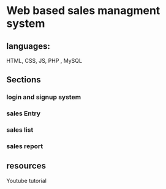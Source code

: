 # Web based sales managment system 


## languages:
HTML, CSS, JS, PHP , MySQL


## Sections

### login and signup system 
### sales Entry 
### sales list 
### sales report

## resources
Youtube tutorial
